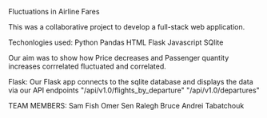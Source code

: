 Fluctuations in Airline Fares

This was a collaborative project to develop a full-stack web application. 

Techonlogies used:
    Python
    Pandas
    HTML
    Flask
    Javascript
    SQlite
   

Our aim was to show how Price decreases and Passenger quantity increases corrrelated fluctuated and correlated. 

Flask:
    Our Flask app connects to the sqlite database and displays the data via our API endpoints
        "/api/v1.0/flights_by_departure"
        "/api/v1.0/departures"

TEAM MEMBERS: 
    Sam Fish
    Omer Sen
    Ralegh Bruce
    Andrei Tabatchouk 
